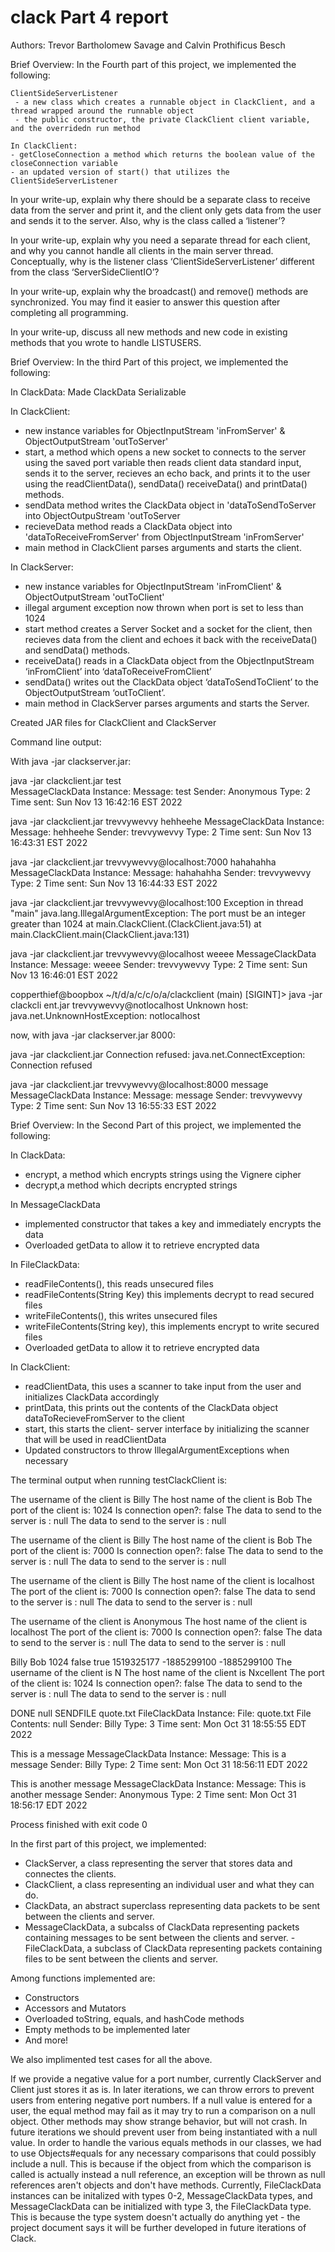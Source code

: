 # clack Part 4 report
Authors: Trevor Bartholomew Savage and Calvin Prothificus Besch

Brief Overview:
	In the Fourth part of this project, we implemented the following:
	
	ClientSideServerListener
	 - a new class which creates a runnable object in ClackClient, and a thread wrapped around the runnable object
	 - the public constructor, the private ClackClient client variable, and the overridedn run method
	
	In ClackClient:
	- getCloseConnection a method which returns the boolean value of the closeConnection variable
	- an updated version of start() that utilizes the ClientSideServerListener
	
In your write-up, explain why there should be a separate class to receive data from the
server and print it, and the client only gets data from the user and sends it to the server.
Also, why is the class called a ‘listener’?

In your write-up, explain why you need a separate thread for each client, and why you
cannot handle all clients in the main server thread. Conceptually, why is the listener
class ‘ClientSideServerListener’ different from the class ‘ServerSideClientIO’?

In your write-up, explain why the broadcast() and remove() methods are synchronized.
You may find it easier to answer this question after completing all programming.

 In your write-up, discuss all new methods and new code in existing
methods that you wrote to handle LISTUSERS.


Brief Overview:
  In the third Part of this project, we implemented the following:
  
  In ClackData:
  Made ClackData Serializable

  In ClackClient:
  - new instance variables for ObjectInputStream 'inFromServer' & ObjectOutputStream 'outToServer'
  - start, a method which opens a new socket to connects to the server using the saved port variable then reads client data    standard input, sends it to the server, recieves an echo back, and prints it to the user using the readClientData(),        sendData() receiveData() and printData() methods. 
  - sendData method writes the ClackData object in 'dataToSendToServer into ObjectOutpuStream 'outToServer
  - recieveData method reads a ClackData object into 'dataToReceiveFromServer' from ObjectInputStream 'inFromServer'
  - main method in ClackClient parses arguments and starts the client.
  
  In ClackServer:
  - new instance variables for ObjectInputStream 'inFromClient' & ObjectOutputStream 'outToClient'
  - illegal argument exception now thrown when port is set to less than 1024
  - start method creates a Server Socket and a socket for the client, then recieves data from the client and echoes it back    with the receiveData() and sendData() methods.
  - receiveData() reads in a ClackData object from the ObjectInputStream ‘inFromClient’ into ‘dataToReceiveFromClient’
  - sendData() writes out the ClackData object ‘dataToSendToClient’ to the ObjectOutputStream ‘outToClient’.
  - main method in ClackServer parses arguments and starts the Server.
  
  Created JAR files for ClackClient and ClackServer
  
  Command line output:
  
  With java -jar clackserver.jar:
  
  java -jar clackclient.jar
  test       
MessageClackData Instance:
Message: test
Sender: Anonymous
Type: 2
Time sent: Sun Nov 13 16:42:16 EST 2022

  java -jar clackclient.jar trevvywevvy
hehheehe
MessageClackData Instance:
Message: hehheehe
Sender: trevvywevvy
Type: 2
Time sent: Sun Nov 13 16:43:31 EST 2022

java -jar clackclient.jar trevvywevvy@localhost:7000
hahahahha
MessageClackData Instance:
Message: hahahahha
Sender: trevvywevvy
Type: 2
Time sent: Sun Nov 13 16:44:33 EST 2022

java -jar clackclient.jar trevvywevvy@localhost:100
Exception in thread "main" java.lang.IllegalArgumentException: The port must be an integer greater than 1024
	at main.ClackClient.<init>(ClackClient.java:51)
	at main.ClackClient.main(ClackClient.java:131)
  
  java -jar clackclient.jar trevvywevvy@localhost
weeee
MessageClackData Instance:
Message: weeee
Sender: trevvywevvy
Type: 2
Time sent: Sun Nov 13 16:46:01 EST 2022

copperthief@boopbox ~/t/d/a/c/c/o/a/clackclient (main) [SIGINT]> java -jar clackcli
ent.jar trevvywevvy@notlocalhost
Unknown host: java.net.UnknownHostException: notlocalhost

now, with java -jar clackserver.jar 8000:

java -jar clackclient.jar
Connection refused: java.net.ConnectException: Connection refused

java -jar clackclient.jar trevvywevvy@localhost:8000
message
MessageClackData Instance:
Message: message
Sender: trevvywevvy
Type: 2
Time sent: Sun Nov 13 16:55:33 EST 2022
  
  
  
  
  
  
  Brief Overview:
  In the Second Part of this project, we implemented the following:
  
  In ClackData:
  - encrypt, a method which encrypts strings using the Vignere cipher
  - decrypt,a method which decripts encrypted strings
  
  In MessageClackData
  - implemented constructor that takes a key and immediately encrypts the data
  - Overloaded getData to allow it to retrieve encrypted data
  
  In FileClackData:
  - readFileContents(), this  reads unsecured files
  - readFileContents(String Key) this implements decrypt to read secured files
  - writeFileContents(), this writes unsecured files
  - writeFileContents(String key), this implements encrypt to write secured files
  - Overloaded getData to allow it to retrieve encrypted data

  In ClackClient:
  - readClientData, this uses a scanner to take input from the user and initializes ClackData accordingly
  - printData, this prints out the contents of the ClackData object dataToRecieveFromServer to the client
  - start, this starts the client- server interface by initializing the scanner that will be used in readClientData
  - Updated constructors to throw IllegalArgumentExceptions when necessary
  
  The terminal output when running testClackClient is:
  
  The username of the client is Billy
The host name of the client is Bob
The port of the client is: 1024
Is connection open?: false
The data to send to the server is : null
The data to send to the server is : null


The username of the client is Billy
The host name of the client is Bob
The port of the client is: 7000
Is connection open?: false
The data to send to the server is : null
The data to send to the server is : null


The username of the client is Billy
The host name of the client is localhost
The port of the client is: 7000
Is connection open?: false
The data to send to the server is : null
The data to send to the server is : null


The username of the client is Anonymous
The host name of the client is localhost
The port of the client is: 7000
Is connection open?: false
The data to send to the server is : null
The data to send to the server is : null


Billy
Bob
1024
false
true
1519325177
-1885299100
-1885299100
The username of the client is N
The host name of the client is Nxcellent
The port of the client is: 1024
Is connection open?: false
The data to send to the server is : null
The data to send to the server is : null


DONE
null
SENDFILE quote.txt
FileClackData Instance:
File: quote.txt
File Contents: null
Sender: Billy
Type: 3
Time sent: Mon Oct 31 18:55:55 EDT 2022

This is a message
MessageClackData Instance:
Message: This is a message
Sender: Billy
Type: 2
Time sent: Mon Oct 31 18:56:11 EDT 2022

This is another message
MessageClackData Instance:
Message: This is another message
Sender: Anonymous
Type: 2
Time sent: Mon Oct 31 18:56:17 EDT 2022


Process finished with exit code 0


  
  
  
  In the first part of this project, we implemented:
  - ClackServer, a class representing the server that stores data and connectes the clients.
  - ClackClient, a class representing an individual user and what they can do.
  - ClackData, an abstract superclass representing data packets to be sent between the clients and server.
  - MessageClackData, a subcalss of ClackData representing packets containing messages to be sent between the clients and server.
  -FileClackData, a subclass of ClackData representing packets containing files to be sent between the clients and server.
  
  Among functions implemented are:
  - Constructors
  - Accessors and Mutators
  - Overloaded toString, equals, and hashCode methods
  - Empty methods to be implemented later
  - And more!
  
  We also implimented test cases for all the above.
  
  If we provide a negative value for a port number, currently ClackServer and Client just stores it as is. In later iterations, we can throw errors to prevent users from entering negative port numbers.
  If a null value is entered for a user, the equal method may fail as it may try to run a comparison on a null object. Other methods may show strange behavior, but will not crash. In future iterations we should prevent user from being instantiated with a null value.
  In order to handle the various equals methods in our classes, we had to use Objects#equals for any necessary comparisons that could possibly include a null. This is because if the object from which the comparison is called is actually instead a null reference, an exception will be thrown as null references aren't objects and don't have methods.
  Currently, FileClackData instances can be initalized with types 0-2, MessageClackData types, and MessageClackData can be initialized with type 3, the FileClackData type. This is because the type system doesn't actually do anything yet - the project document says it will be further developed in future iterations of Clack.
